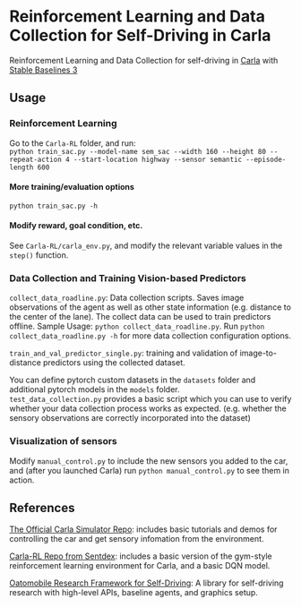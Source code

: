 # Reinforcement Learning and Data Collection for Self-Driving in Carla

Reinforcement Learning and Data Collection for self-driving in [Carla](https://github.com/carla-simulator/carla) with [Stable Baselines 3](https://github.com/DLR-RM/stable-baselines3)

## Usage

### Reinforcement Learning

Go to the `Carla-RL` folder, and run:  
`python train_sac.py --model-name sem_sac --width 160 --height 80 --repeat-action 4 --start-location highway --sensor semantic --episode-length 600`

#### More training/evaluation options

`python train_sac.py -h`

#### Modify reward, goal condition, etc.

See `Carla-RL/carla_env.py`, and modify the relevant variable values in the `step()` function.

### Data Collection and Training Vision-based Predictors

`collect_data_roadline.py`: Data collection scripts. Saves image observations of the agent as well as other state information (e.g. distance to the center of the lane). The collect data can be used to train predictors offline. Sample Usage: `python collect_data_roadline.py`. Run `python collect_data_roadline.py -h` for more data collection configuration options.

`train_and_val_predictor_single.py`: training and validation of image-to-distance predictors using the collected dataset.

You can define pytorch custom datasets in the `datasets` folder and additional pytorch models in the `models` folder.  
`test_data_collection.py` provides a basic script which you can use to verify whether your data collection process works as expected. (e.g. whether the sensory observations are correctly incorporated into the dataset)

### Visualization of sensors

Modify `manual_control.py` to include the new sensors you added to the car, and (after you launched Carla) run
`python manual_control.py`
to see them in action.

## References

[The Official Carla Simulator Repo](https://github.com/carla-simulator/carla): includes basic tutorials and demos for controlling the car and get sensory infomation from the environment.

[Carla-RL Repo from Sentdex](https://github.com/Sentdex/Carla-RL): includes a basic version of the gym-style reinforcement learning environment for Carla, and a basic DQN model.

[Oatomobile Research Framework for Self-Driving](https://github.com/OATML/oatomobile): A library for self-driving research with high-level APIs, baseline agents, and graphics setup.
